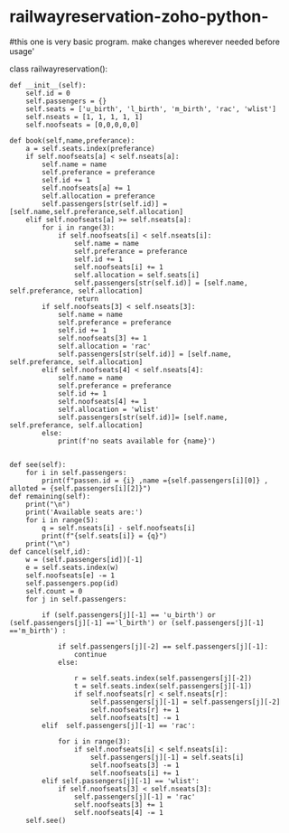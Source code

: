 # railwayreservation-zoho-python-
#this one is very basic program. make changes wherever needed before usage'


class railwayreservation():
    

    def __init__(self):
        self.id = 0
        self.passengers = {}
        self.seats = ['u_birth', 'l_birth', 'm_birth', 'rac', 'wlist']
        self.nseats = [1, 1, 1, 1, 1]
        self.noofseats = [0,0,0,0,0]

    def book(self,name,preferance):
        a = self.seats.index(preferance)
        if self.noofseats[a] < self.nseats[a]:
            self.name = name
            self.preferance = preferance
            self.id += 1
            self.noofseats[a] += 1
            self.allocation = preferance
            self.passengers[str(self.id)] = [self.name,self.preferance,self.allocation]
        elif self.noofseats[a] >= self.nseats[a]:
            for i in range(3):
                if self.noofseats[i] < self.nseats[i]:
                    self.name = name
                    self.preferance = preferance
                    self.id += 1
                    self.noofseats[i] += 1
                    self.allocation = self.seats[i]
                    self.passengers[str(self.id)] = [self.name, self.preferance, self.allocation]
                    return
            if self.noofseats[3] < self.nseats[3]:
                self.name = name
                self.preferance = preferance
                self.id += 1
                self.noofseats[3] += 1
                self.allocation = 'rac'
                self.passengers[str(self.id)] = [self.name, self.preferance, self.allocation]
            elif self.noofseats[4] < self.nseats[4]:
                self.name = name
                self.preferance = preferance
                self.id += 1
                self.noofseats[4] += 1
                self.allocation = 'wlist'
                self.passengers[str(self.id)]= [self.name, self.preferance, self.allocation]
            else:
                print(f'no seats available for {name}')


    def see(self):
        for i in self.passengers:
            print(f"passen.id = {i} ,name ={self.passengers[i][0]} , alloted = {self.passengers[i][2]}")
    def remaining(self):
        print("\n")
        print('Available seats are:')
        for i in range(5):
            q = self.nseats[i] - self.noofseats[i]
            print(f"{self.seats[i]} = {q}")
        print("\n")
    def cancel(self,id):
        w = (self.passengers[id])[-1]
        e = self.seats.index(w)
        self.noofseats[e] -= 1
        self.passengers.pop(id)
        self.count = 0
        for j in self.passengers:

            if (self.passengers[j][-1] == 'u_birth') or (self.passengers[j][-1] =='l_birth') or (self.passengers[j][-1] =='m_birth') :

                if self.passengers[j][-2] == self.passengers[j][-1]:
                    continue
                else:

                    r = self.seats.index(self.passengers[j][-2])
                    t = self.seats.index(self.passengers[j][-1])
                    if self.noofseats[r] < self.nseats[r]:
                        self.passengers[j][-1] = self.passengers[j][-2]
                        self.noofseats[r] += 1
                        self.noofseats[t] -= 1
            elif  self.passengers[j][-1] == 'rac':

                for i in range(3):
                    if self.noofseats[i] < self.nseats[i]:
                        self.passengers[j][-1] = self.seats[i]
                        self.noofseats[3] -= 1
                        self.noofseats[i] += 1
            elif self.passengers[j][-1] == 'wlist':
                if self.noofseats[3] < self.nseats[3]:
                    self.passengers[j][-1] = 'rac'
                    self.noofseats[3] += 1
                    self.noofseats[4] -= 1
        self.see()
